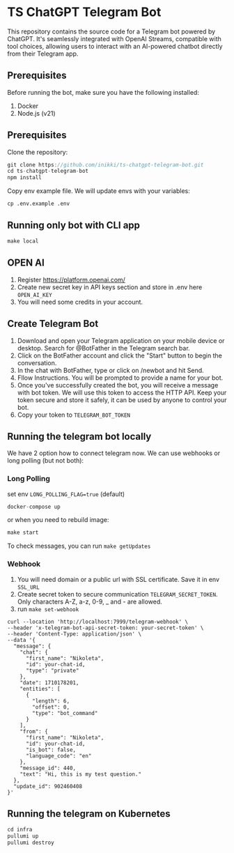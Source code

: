 # TS ChatGPT Telegram Bot

This repository contains the source code for a Telegram bot powered by ChatGPT. It's seamlessly integrated with OpenAI Streams, compatible with tool choices, allowing users to interact with an AI-powered chatbot directly from their Telegram app.

## Prerequisites

Before running the bot, make sure you have the following installed:

1. Docker
2. Node.js (v21)

## Prerequisites

Clone the repository:

```ts
git clone https://github.com/inikki/ts-chatgpt-telegram-bot.git
cd ts-chatgpt-telegram-bot
npm install
```

Copy env example file. We will update envs with your variables:

```
cp .env.example .env
```

## Running only bot with CLI app

```ts
make local
```

## OPEN AI

1. Register https://platform.openai.com/
2. Create new secret key in API keys section and store in .env here `OPEN_AI_KEY`
3. You will need some credits in your account.

## Create Telegram Bot

1. Download and open your Telegram application on your mobile device or desktop. Search for @BotFather in the Telegram search bar.
2. Click on the BotFather account and click the "Start" button to begin the conversation.
3. In the chat with BotFather, type or click on /newbot and hit Send.
4. Fllow Instructions. You will be prompted to provide a name for your bot.
5. Once you've successfully created the bot, you will receive a message with bot token. We will use this token to access the HTTP API. Keep your token secure and store it safely, it can be used by anyone to control your bot.
6. Copy your token to `TELEGRAM_BOT_TOKEN`

## Running the telegram bot locally

We have 2 option how to connect telegram now. We can use webhooks or long polling (but not both):

### Long Polling

set env `LONG_POLLING_FLAG=true` (default)

```ts
docker-compose up
```

or when you need to rebuild image:

```ts
make start
```

To check messages, you can run `make getUpdates`

### Webhook

1. You will need domain or a public url with SSL certificate. Save it in env `SSL_URL`
2. Create secret token to secure communication `TELEGRAM_SECRET_TOKEN`. Only characters A-Z, a-z, 0-9, \_ and - are allowed.
3. run `make set-webhook`

```example curl
curl --location 'http://localhost:7999/telegram-webhook' \
--header 'x-telegram-bot-api-secret-token: your-secret-token' \
--header 'Content-Type: application/json' \
--data '{
  "message": {
    "chat": {
      "first_name": "Nikoleta",
      "id": your-chat-id,
      "type": "private"
    },
    "date": 1710178201,
    "entities": [
      {
        "length": 6,
        "offset": 0,
        "type": "bot_command"
      }
    ],
    "from": {
      "first_name": "Nikoleta",
      "id": your-chat-id,
      "is_bot": false,
      "language_code": "en"
    },
    "message_id": 440,
    "text": "Hi, this is my test question."
  },
  "update_id": 902460408
}'
```

## Running the telegram on Kubernetes

```ts
cd infra
pullumi up
pullumi destroy
```
